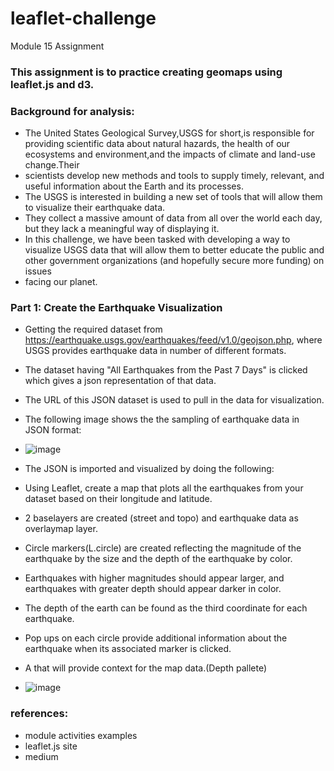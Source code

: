 # leaflet-challenge
Module 15 Assignment
### This assignment is to practice creating geomaps using leaflet.js and d3.
### Background for analysis: 
  - The United States Geological Survey,USGS for short,is responsible for providing scientific data about natural hazards, the health of our ecosystems and environment,and the impacts of climate and land-use change.Their
  - scientists develop new methods and tools to supply timely, relevant, and useful information about the Earth and its processes.
  - The USGS is interested in building a new set of tools that will allow them to visualize their earthquake data.
  - They collect a massive amount of data from all over the world each day, but they lack a meaningful way of displaying it.
  - In this challenge, we have been tasked with developing a way to visualize USGS data that will allow them to better educate the public and other government organizations (and hopefully secure more funding) on issues
  - facing our planet.   

 

### Part 1: Create the Earthquake Visualization
  - Getting the required dataset from https://earthquake.usgs.gov/earthquakes/feed/v1.0/geojson.php, where USGS provides earthquake data in number of different formats. 
  - The dataset having "All Earthquakes from the Past 7 Days" is clicked which gives a json representation of that data. 
  - The URL of this JSON dataset is used to pull in the data for visualization. 
  - The following image shows the the sampling of earthquake data in JSON format:
  - ![image](https://github.com/BijoyetaK/leaflet-challenge/assets/126313924/b586b8bd-e367-4352-b686-7ec899a67d58)

  - The JSON is imported and visualized by doing the following: 
  - Using Leaflet, create a map that plots all the earthquakes from your dataset based on their longitude and latitude.
  - 2 baselayers are created (street and topo) and earthquake data as overlaymap layer. 
  - Circle markers(L.circle) are created reflecting the magnitude of the earthquake by the size and the depth of the earthquake by color. 
  - Earthquakes with higher magnitudes should appear larger, and earthquakes with greater depth should appear darker in color.
  - The depth of the earth can be found as the third coordinate for each earthquake.
  - Pop ups on each circle provide additional information about the earthquake when its associated marker is clicked.
  - A that will provide context for the map data.(Depth pallete)

  - ![image](https://github.com/BijoyetaK/leaflet-challenge/assets/126313924/5f7e18e7-369d-4a49-9a68-126a12d439aa)



     
 ### references: 
   - module activities examples
   - leaflet.js site
   - medium 

